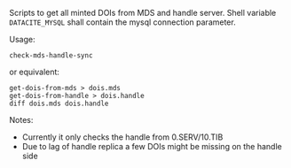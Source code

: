 Scripts to get all minted DOIs from MDS and handle server.
Shell variable `DATACITE_MYSQL` shall contain the mysql connection parameter.

Usage:

    check-mds-handle-sync

or equivalent:

    get-dois-from-mds > dois.mds
    get-dois-from-handle > dois.handle
    diff dois.mds dois.handle

Notes: 
  
* Currently it only checks the handle from 0.SERV/10.TIB
* Due to lag of handle replica a few DOIs might be missing on the handle side

